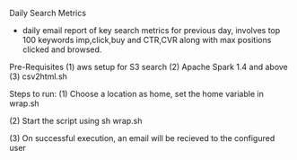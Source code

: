 Daily Search Metrics
- daily email report of key search metrics for previous day, involves top 100 keywords imp,click,buy and CTR,CVR along with max positions clicked and browsed.

Pre-Requisites
(1) aws setup for S3 search
(2) Apache Spark 1.4 and above
(3) csv2html.sh

Steps to run:
(1) Choose a location as home, set the home variable in wrap.sh

(2) Start the script using sh wrap.sh

(3) On successful execution, an email will be recieved to the configured user

